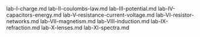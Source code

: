 lab-I-charge.md
lab-II-coulombs-law.md
lab-III-potential.md
lab-IV-capacitors-energy.md
lab-V-resistance-current-voltage.md
lab-VI-resistor-networks.md
lab-VII-magnetism.md
lab-VIII-induction.md
lab-IX-refraction.md
lab-X-lenses.md
lab-XI-spectra.md
